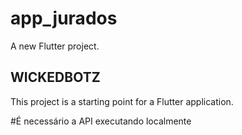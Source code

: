 # app_jurados

A new Flutter project.

## WICKEDBOTZ

This project is a starting point for a Flutter application.


#É necessário a API executando localmente
